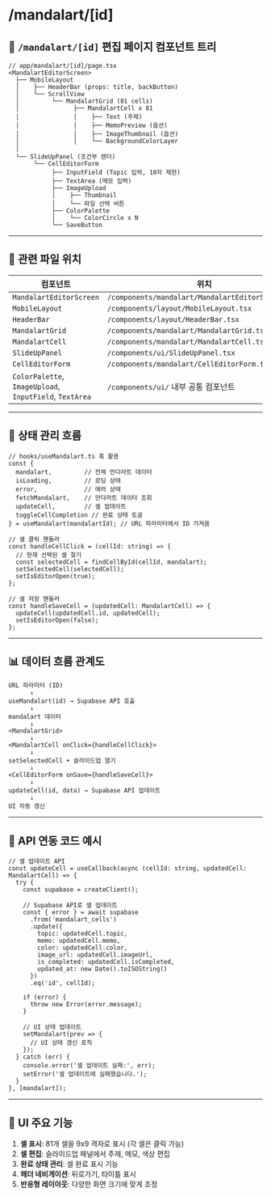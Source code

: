 # /mandalart/[id]

## 🧩 `/mandalart/[id]` 편집 페이지 컴포넌트 트리

```tsx
// app/mandalart/[id]/page.tsx
<MandalartEditorScreen>
  ├── MobileLayout
  │    ├── HeaderBar (props: title, backButton)
  │    └── ScrollView
  │         └── MandalartGrid (81 cells)
  │               ├── MandalartCell x 81
  │               │    ├── Text (주제)
  │               │    ├── MemoPreview (옵션)
  │               │    ├── ImageThumbnail (옵션)
  │               │    └── BackgroundColorLayer
  │
  └── SlideUpPanel (조건부 렌더)
       └── CellEditorForm
            ├── InputField (Topic 입력, 10자 제한)
            ├── TextArea (메모 입력)
            ├── ImageUpload
            │    ├── Thumbnail
            │    └── 파일 선택 버튼
            ├── ColorPalette
            │    └── ColorCircle x N
            └── SaveButton
```

---

## 📁 관련 파일 위치

| 컴포넌트 | 위치 |
| --- | --- |
| `MandalartEditorScreen` | `/components/mandalart/MandalartEditorScreen.tsx` |
| `MobileLayout` | `/components/layout/MobileLayout.tsx` |
| `HeaderBar` | `/components/layout/HeaderBar.tsx` |
| `MandalartGrid` | `/components/mandalart/MandalartGrid.tsx` |
| `MandalartCell` | `/components/mandalart/MandalartCell.tsx` |
| `SlideUpPanel` | `/components/ui/SlideUpPanel.tsx` |
| `CellEditorForm` | `/components/mandalart/CellEditorForm.tsx` |
| `ColorPalette`, `ImageUpload`, `InputField`, `TextArea` | `/components/ui/` 내부 공통 컴포넌트 |

---

## 🔧 상태 관리 흐름

```tsx
// hooks/useMandalart.ts 훅 활용
const {
  mandalart,         // 전체 만다라트 데이터
  isLoading,         // 로딩 상태
  error,             // 에러 상태
  fetchMandalart,    // 만다라트 데이터 조회
  updateCell,        // 셀 업데이트
  toggleCellCompletion // 완료 상태 토글
} = useMandalart(mandalartId); // URL 파라미터에서 ID 가져옴

// 셀 클릭 핸들러
const handleCellClick = (cellId: string) => {
  // 현재 선택된 셀 찾기
  const selectedCell = findCellById(cellId, mandalart);
  setSelectedCell(selectedCell);
  setIsEditorOpen(true);
};

// 셀 저장 핸들러
const handleSaveCell = (updatedCell: MandalartCell) => {
  updateCell(updatedCell.id, updatedCell);
  setIsEditorOpen(false);
};
```

---

## 📊 데이터 흐름 관계도

```
URL 파라미터 (ID)
      ↓
useMandalart(id) → Supabase API 호출
      ↓
mandalart 데이터
      ↓
<MandalartGrid>
      ↓
<MandalartCell onClick={handleCellClick}>
      ↓
setSelectedCell + 슬라이드업 열기
      ↓
<CellEditorForm onSave={handleSaveCell}>
      ↓
updateCell(id, data) → Supabase API 업데이트
      ↓
UI 자동 갱신
```

---

## 🔄 API 연동 코드 예시

```tsx
// 셀 업데이트 API
const updateCell = useCallback(async (cellId: string, updatedCell: MandalartCell) => {
  try {
    const supabase = createClient();
    
    // Supabase API로 셀 업데이트
    const { error } = await supabase
      .from('mandalart_cells')
      .update({
        topic: updatedCell.topic,
        memo: updatedCell.memo,
        color: updatedCell.color,
        image_url: updatedCell.imageUrl,
        is_completed: updatedCell.isCompleted,
        updated_at: new Date().toISOString()
      })
      .eq('id', cellId);
    
    if (error) {
      throw new Error(error.message);
    }
    
    // UI 상태 업데이트
    setMandalart(prev => {
      // UI 상태 갱신 로직
    });
  } catch (err) {
    console.error('셀 업데이트 실패:', err);
    setError('셀 업데이트에 실패했습니다.');
  }
}, [mandalart]);
```

---

## 📱 UI 주요 기능

1. **셀 표시**: 81개 셀을 9x9 격자로 표시 (각 셀은 클릭 가능)
2. **셀 편집**: 슬라이드업 패널에서 주제, 메모, 색상 편집
3. **완료 상태 관리**: 셀 완료 표시 기능
4. **헤더 네비게이션**: 뒤로가기, 타이틀 표시
5. **반응형 레이아웃**: 다양한 화면 크기에 맞게 조정